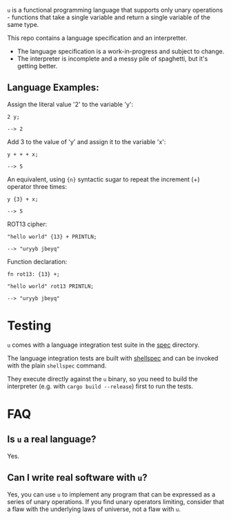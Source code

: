 `u` is a functional programming language that supports only unary operations - functions that
take a single variable and return a single variable of the same type.

This repo contains a language specification and an interpretter.

* The language specification is a work-in-progress and subject to change.
* The interpreter is incomplete and a messy pile of spaghetti, but it's getting better.

## Language Examples:

Assign the literal value '2' to the variable 'y':

```
2 y;

--> 2
```

Add 3 to the value of 'y' and assign it to the variable 'x':

```
y + + + x;

--> 5
```

An equivalent, using `{n}` syntactic sugar to repeat the increment (+) operator three times:

```
y {3} + x;

--> 5
```

ROT13 cipher:

```
"hello world" {13} + PRINTLN;

--> "uryyb jbeyq"
```

Function declaration:

```
fn rot13: {13} +;

"hello world" rot13 PRINTLN;

--> "uryyb jbeyq"
```

# Testing

`u` comes with a language integration test suite in the [spec](./spec) directory.

The language integration tests are built with [shellspec](shellspec.info) and can be invoked
with the plain `shellspec` command.

They execute directly against the `u` binary, so you need to build the interpreter (e.g.
with `cargo build --release`) first to run the tests.

# FAQ

## Is `u` a real language?

Yes.

## Can I write real software with `u`?

Yes, you can use `u` to implement any program that can be expressed as a
series of unary operations. If you find unary operators limiting, consider
that a flaw with the underlying laws of universe, not a flaw with `u`.

